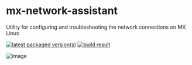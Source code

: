# mx-network-assistant
Utility for configuring and troubleshooting the network connections on MX Linux

[![latest packaged version(s)](https://repology.org/badge/latest-versions/mx-network-assistant.svg)](https://repology.org/project/mx-network-assistant/versions)
[![build result](https://build.opensuse.org/projects/home:mx-packaging/packages/mx-network-assistant/badge.svg?type=default)](https://software.opensuse.org//download.html?project=home%3Amx-packaging&package=mx-network-assistant)

![image](https://github.com/MX-Linux/mx-network-assistant/assets/418436/a8aee594-8b8b-45ca-9d4f-6d12b0253318)
